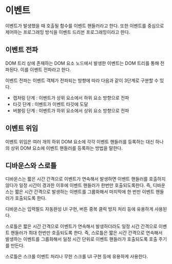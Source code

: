 # 이벤트

이벤트가 발생했을 때 호출될 함수를 이벤트 핸들러라고 한다. 또한 이벤트를 중심으로 제어하는 프로그래밍 방식을 이벤트 드리븐 프로그래밍이라고 한다.



## 이벤트 전파

DOM 트리 상에 존재하는 DOM 요소 노드에서 발생한 이벤트는 DOM 트리를 통해 전파된다. 이를 이벤트 전파라고 한다. 

이벤트 전파는 이벤트 객체가 전파되는 방향에 따라 다음과 같이 3단계로 구분할 수 있다.

- 캡처링 단계 : 이벤트가 상위 요소에서 하위 요소 방향으로 전파
- 타깃 단계 : 이벤트가 이벤트 타깃에 도달
- 버블링 단계 : 이벤트가 하위 요소에서 상위 요소 방향으로 전파



## 이벤트 위임

이벤트 위임은 여러 개의 하위 DOM 요소에 각각 이벤트 핸들러를 등록하는 대신 하나의 상위 DOM 요소에 이벤트 핸들러를 등록하는 방법을 말한다.



## 디바운스와 스로틀

디바운스는 짧은 시간 간격으로 이벤트가 연속해서 발생하면 이벤트 핸들러를 호출하지 않다가 일정 시간이 경과한 이후에 이벤트 핸들러가 한번만 호출되도록한다. 즉, 디바운스는 짧은 시간 간격으로 발생하는 이벤트를 그룹화해서 마지막에 한 번만 이벤트 핸들러가 호출되도록 한다.

디바운스는 입력필드 자동완성 UI 구현, 버튼 중복 클릭 방지 처리 등에 유용하게 사용된다.

스로틀은 짧은 시간 간격으로 이벤트가 연속해서 발생하더라도 일정 시간 간격으로 이벤트 핸들러가 최대 한번만 호출되도록 한다. 즉, 스로틀은 짧은 시간 간격으로 연속해서 발생하는 이벤트를 그룹화해서 일정 시간 단위로 이벤트 핸들러가 호출되도록 호출 주기를 만든다.

스로틀은 스크롤 이벤트 처리나 무한 스크롤 UI 구현 등에 유용하게 사용한다.
